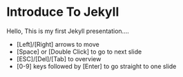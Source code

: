 # Introduce To Jekyll

Hello, This is my first Jekyll presentation....

- \[Left\]/\[Right\] arrows to move
- \[Space\] or \[Double Click\] to go to next slide
- \[ESC\]/\[Del\]/\[Tab\] to overview
- \[0-9\] keys followed by \[Enter\] to go straight to one slide
